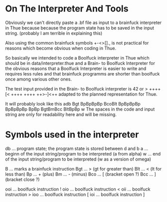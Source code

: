 
# On The Interpreter And Tools

Obviously we can't directly paste a .bf file as input to a brainfuck interpreter in Thue because
because the program state has to be saved in the input string. (probably I am terrible in explaining this)

Also using the common brainfuck symbols +-<>[]., is not practical for reasons which become obvious when
coding in Thue.

So basically we intended to code a Boolfuck interpreter in Thue which should be in data/interpreter.thue
and a Brain- to Boolfuck Interpreter for the obvious reasons that a Boolfuck Interpreter is easier to write
and requires less rules and that brainfuck programms are shorter than boolfuck once among various other ones.

The test input provided in the Brain- to Boolfuck interpreter is 42 or > ++++ [< ++++ ++++ ++>-]<++ adapted to 
the planned representation for Thue.

It will probably look like this adb Bgt BpBpBpBp BcoBlt BpBpBpBp BpBpBpBp BpBp BgtBmBcc BltBpBp w
The spaces in the code and input string are only for readability here and will be missing.

# Symbols used in the interpreter

db ... program state; the program state is stored between d and b
a ... beginn of the input string/program to be interpreted (a from alpha)
w ... end of the input string/program to be interpreted (w as a version of omega)

B ... marks a brainfuck instruction
Bgt ... > (gt for greater than)
Blt ... < (lt for less than)
Bp ... + (plus)
Bm ... - (minus)
Bco ... [ (bracket open ?)
Bcc ... ] (bracket close ?)

ooi ... boolfuck instruction !
oio ... boolfuck instruction <
oii ... boolfuck instruction >
ioo ... boolfuck instruction [
ioi ... boolfuck instruction ]

